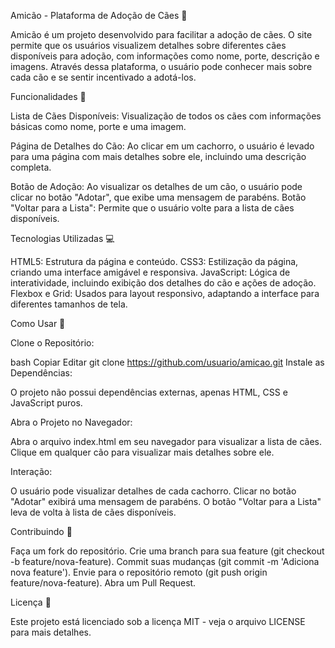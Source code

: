 Amicão - Plataforma de Adoção de Cães 🐶

Amicão é um projeto desenvolvido para facilitar a adoção de cães. O site permite que os usuários visualizem detalhes sobre diferentes cães disponíveis para adoção, com informações como nome, porte, descrição e imagens. Através dessa plataforma, o usuário pode conhecer mais sobre cada cão e se sentir incentivado a adotá-los.

Funcionalidades 🔧

Lista de Cães Disponíveis: 
Visualização de todos os cães com informações básicas como nome, porte e uma imagem.

Página de Detalhes do Cão: 
Ao clicar em um cachorro, o usuário é levado para uma página com mais detalhes sobre ele, incluindo uma descrição completa.

Botão de Adoção:
Ao visualizar os detalhes de um cão, o usuário pode clicar no botão "Adotar", que exibe uma mensagem de parabéns.
Botão "Voltar para a Lista": Permite que o usuário volte para a lista de cães disponíveis.

Tecnologias Utilizadas 💻

HTML5: Estrutura da página e conteúdo.
CSS3: Estilização da página, criando uma interface amigável e responsiva.
JavaScript: Lógica de interatividade, incluindo exibição dos detalhes do cão e ações de adoção.
Flexbox e Grid: Usados para layout responsivo, adaptando a interface para diferentes tamanhos de tela.


Como Usar 🚀

Clone o Repositório:

bash
Copiar
Editar
git clone https://github.com/usuario/amicao.git
Instale as Dependências:

O projeto não possui dependências externas, apenas HTML, CSS e JavaScript puros.

Abra o Projeto no Navegador:

Abra o arquivo index.html em seu navegador para visualizar a lista de cães.
Clique em qualquer cão para visualizar mais detalhes sobre ele.


Interação:

O usuário pode visualizar detalhes de cada cachorro.
Clicar no botão "Adotar" exibirá uma mensagem de parabéns.
O botão "Voltar para a Lista" leva de volta à lista de cães disponíveis.

Contribuindo 🤝

Faça um fork do repositório.
Crie uma branch para sua feature (git checkout -b feature/nova-feature).
Commit suas mudanças (git commit -m 'Adiciona nova feature').
Envie para o repositório remoto (git push origin feature/nova-feature).
Abra um Pull Request.

Licença 📜

Este projeto está licenciado sob a licença MIT - veja o arquivo LICENSE para mais detalhes.
